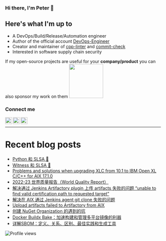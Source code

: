 ### Hi there, I'm Peter 👋

<!-- ![GitHub stats](https://github-readme-stats.vercel.app/api?username=shenxianpeng&show_icons=true&&theme=default&count_private=true&&include_all_commits=true) -->

## Here's what I'm up to

* A DevOps/Build/Release/Automation engineer
* Author of the official account [DevOps-Engineer][wechat] 
* Creator and maintainer of [cpp-linter][cpp-linter] and [commit-check][commit-check]
* Interested in software supply chain security

If my open-source projects are useful for your **company/product** you can also sponsor my work on them
 [<img width="110" src="https://storage.ko-fi.com/cdn/kofi2.png" />][ko-fi]

### Connect me

[<img align="left" alt="shenxianpeng | Gmail" width="22px" src="https://cdn.jsdelivr.net/npm/simple-icons@3.13.0/icons/gmail.svg" />][gmail]
[<img align="left" alt="shenxianpeng | Blogger" width="22px" src="https://cdn.jsdelivr.net/npm/simple-icons@3.13.0/icons/blogger.svg" />][blogger] 
[<img align="left" alt="shenxianpeng | ZhiHu" width="22px" src="https://cdn.jsdelivr.net/npm/simple-icons@3.13.0/icons/zhihu.svg" />][zhihu]

<!-- [<img align="left" alt="shenxianpeng | LinkedIn" width="22px" src="https://cdn.jsdelivr.net/npm/simple-icons@3.13.0/icons/linkedin.svg" />][linkedin] 
 -->
<!-- [<img alt="shenxianpeng | PayPal" width="20px" src="https://www.svgrepo.com/show/354170/paypal.svg" />][paypal] -->
<!-- [<img align="left" alt="shenxianpeng | DEV" width="30px" src="https://cdn.jsdelivr.net/npm/simple-icons@3.13.0/icons/dev-dot-to.svg" />][dev.to] -->

<br />

---

# Recent blog posts

<!-- BLOG-POST-LIST:START -->
- [Python 和 SLSA 💃](https://shenxianpeng.github.io/2023/11/python-and-slsa/)
- [Witness 和 SLSA 💃](https://shenxianpeng.github.io/2023/11/witness-and-slsa/)
- [Problems and solutions when upgrading XLC from 10.1 to IBM Open XL C/C++ for AIX 17.1.0](https://shenxianpeng.github.io/2023/10/upgrade-xlc-10-to-xlc-17.1/)
- [2022-23 世界质量报告（World Quality Report）](https://shenxianpeng.github.io/2023/10/world-quality-report/)
- [解决通过 Jenkins Artifactory plugin 上传 artifacts 失败的问题 “unable to find valid certification path to requested target”](https://shenxianpeng.github.io/2023/09/unable-to-find-valid-certification-path/)
- [解决在 AIX 通过 Jenkins agent git clone 失败的问题](https://shenxianpeng.github.io/2023/09/git-clone-failed-on-aix/)
- [Upload artifacts failed to Artifactory from AIX](https://shenxianpeng.github.io/2023/08/upload-artifacts-failed-on-aix/)
- [创建 NuGet Organization 的遇到的坑](https://shenxianpeng.github.io/2023/08/nuget/)
- [Docker Buildx Bake：加速构建和管理多平台镜像的利器](https://shenxianpeng.github.io/2023/07/buildx-bake/)
- [详解SBOM：定义、关系、区别、最佳实践和生成工具](https://shenxianpeng.github.io/2023/06/sbom/)
<!-- BLOG-POST-LIST:END -->

[blogger]: https://shenxianpeng.github.io/
[zhihu]: https://www.zhihu.com/people/shenxianpeng
[wechat]: https://github.com/shenxianpeng/blog/blob/master/source/about/index/qrcode.jpg?raw=true
[linkedin]: https://www.linkedin.com/in/xianpeng-shen/
[gmail]: mailto:xianpeng.shen@gmail.com
[paypal]: https://www.paypal.me/shenxianpeng
[dev.to]: https://dev.to/shenxianpeng
[cpp-linter]: https://github.com/cpp-linter
[commit-check]: https://github.com/commit-check
[ko-fi]: https://ko-fi.com/H2H85WC9L

 ![Profile views](https://komarev.com/ghpvc/?username=shenxianpeng)
 

